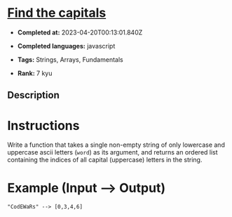 # [Find the capitals](https://www.codewars.com/kata/539ee3b6757843632d00026b)

- **Completed at:** 2023-04-20T00:13:01.840Z

- **Completed languages:** javascript

- **Tags:** Strings, Arrays, Fundamentals

- **Rank:** 7 kyu

## Description

# Instructions 

Write a function that takes a single non-empty string of only lowercase and uppercase ascii letters (`word`) as its argument, and returns an ordered list containing the indices of all capital (uppercase) letters in the string.

# Example (Input --> Output)

```
"CodEWaRs" --> [0,3,4,6]
```